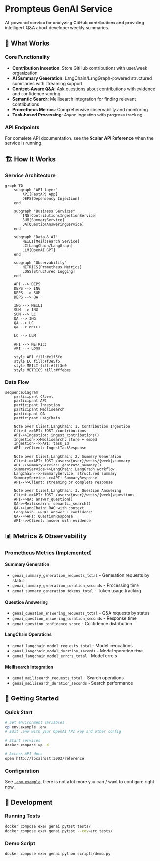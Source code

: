# Prompteus GenAI Service

AI-powered service for analyzing GitHub contributions and providing intelligent Q&A about developer weekly summaries.

## 🚀 What Works

### Core Functionality
- **Contribution Ingestion**: Store GitHub contributions with user/week organization
- **AI Summary Generation**: LangChain/LangGraph-powered structured summaries with streaming support
- **Context-Aware Q&A**: Ask questions about contributions with evidence and confidence scoring
- **Semantic Search**: Meilisearch integration for finding relevant contributions
- **Prometheus Metrics**: Comprehensive observability and monitoring
- **Task-based Processing**: Async ingestion with progress tracking

### API Endpoints
For complete API documentation, see the **[Scalar API Reference](/reference)** when the service is running.

## 🏗️ How It Works

### Service Architecture

```mermaid
graph TB
    subgraph "API Layer"
        API[FastAPI App]
        DEPS[Dependency Injection]
    end
    
    subgraph "Business Services"
        ING[ContributionsIngestionService]
        SUM[SummaryService]
        QA[QuestionAnsweringService]
    end
    
    subgraph "Data & AI"
        MEILI[Meilisearch Service]
        LC[LangChain/LangGraph]
        LLM[OpenAI GPT]
    end
    
    subgraph "Observability"
        METRICS[Prometheus Metrics]
        LOGS[Structured Logging]
    end
    
    API --> DEPS
    DEPS --> ING
    DEPS --> SUM
    DEPS --> QA
    
    ING --> MEILI
    SUM --> ING
    SUM --> LC
    QA --> ING
    QA --> LC
    QA --> MEILI
    
    LC --> LLM
    
    API --> METRICS
    API --> LOGS
    
    style API fill:#e1f5fe
    style LC fill:#f3e5f5
    style MEILI fill:#fff3e0
    style METRICS fill:#ffebee
```

### Data Flow

```mermaid
sequenceDiagram
    participant Client
    participant API
    participant Ingestion
    participant Meilisearch
    participant QA
    participant LangChain
    
    Note over Client,LangChain: 1. Contribution Ingestion
    Client->>API: POST /contributions
    API->>Ingestion: ingest_contributions()
    Ingestion->>Meilisearch: store + embed
    Ingestion-->>API: task_id
    API-->>Client: IngestTaskResponse
    
    Note over Client,LangChain: 2. Summary Generation
    Client->>API: POST /users/{user}/weeks/{week}/summary
    API->>SummaryService: generate_summary()
    SummaryService->>LangChain: LangGraph workflow
    LangChain-->>SummaryService: structured summary
    SummaryService-->>API: SummaryResponse
    API-->>Client: streaming or complete response
    
    Note over Client,LangChain: 3. Question Answering
    Client->>API: POST /users/{user}/weeks/{week}/questions
    API->>QA: answer_question()
    QA->>Meilisearch: semantic_search()
    QA->>LangChain: RAG with context
    LangChain-->>QA: answer + confidence
    QA-->>API: QuestionResponse
    API-->>Client: answer with evidence
```

## 📊 Metrics & Observability

### Prometheus Metrics (Implemented)

#### Summary Generation
- `genai_summary_generation_requests_total` - Generation requests by status
- `genai_summary_generation_duration_seconds` - Processing time
- `genai_summary_generation_tokens_total` - Token usage tracking

#### Question Answering  
- `genai_question_answering_requests_total` - Q&A requests by status
- `genai_question_answering_duration_seconds` - Response time
- `genai_question_confidence_score` - Confidence distribution

#### LangChain Operations
- `genai_langchain_model_requests_total` - Model invocations
- `genai_langchain_model_duration_seconds` - Model operation time
- `genai_langchain_model_errors_total` - Model errors

#### Meilisearch Integration
- `genai_meilisearch_requests_total` - Search operations
- `genai_meilisearch_duration_seconds` - Search performance

## 🚦 Getting Started

### Quick Start

```bash
# Set environment variables
cp env.example .env
# Edit .env with your OpenAI API key and other config

# Start services
docker compose up -d

# Access API docs
open http://localhost:3003/reference
```

### Configuration

See [`.env.example`](./env.example), there is not a lot more you can / want to configure right now.

## 🧪 Development

### Running Tests
```bash
docker compose exec genai pytest tests/
docker compose exec genai pytest --cov=src tests/
```

### Demo Script
```bash
docker compose exec genai python scripts/demo.py
```
